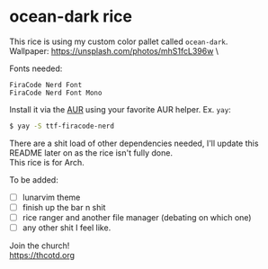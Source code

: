 # ocean-dark rice
This rice is using my custom color pallet called `ocean-dark`. \
Wallpaper: https://unsplash.com/photos/mhS1fcL396w \

Fonts needed:
```
FiraCode Nerd Font
FiraCode Nerd Font Mono
```

Install it via the [AUR](https://security.archlinux.org/package/ttf-firacode-nerd) using your favorite AUR helper.
Ex. `yay`:
```sh
$ yay -S ttf-firacode-nerd
```

There are a shit load of other dependencies needed, I'll update this README later on as the rice isn't fully done. \
This rice is for Arch.

To be added:
- [ ] lunarvim theme
- [ ] finish up the bar n shit
- [ ] rice ranger and another file manager (debating on which one)
- [ ] any other shit I feel like.

Join the church! \
https://thcotd.org

